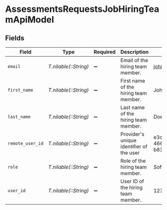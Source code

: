 # AssessmentsRequestsJobHiringTeamApiModel


## Fields

| Field                                    | Type                                     | Required                                 | Description                              | Example                                  |
| ---------------------------------------- | ---------------------------------------- | ---------------------------------------- | ---------------------------------------- | ---------------------------------------- |
| `email`                                  | *T.nilable(::String)*                    | :heavy_minus_sign:                       | Email of the hiring team member.         | john.doe@gmail.com                       |
| `first_name`                             | *T.nilable(::String)*                    | :heavy_minus_sign:                       | First name of the hiring team member.    | John                                     |
| `last_name`                              | *T.nilable(::String)*                    | :heavy_minus_sign:                       | Last name of the hiring team member.     | Doe                                      |
| `remote_user_id`                         | *T.nilable(::String)*                    | :heavy_minus_sign:                       | Provider's unique identifier of the user | e3cb75bf-aa84-466e-a6c1-b8322b257a48     |
| `role`                                   | *T.nilable(::String)*                    | :heavy_minus_sign:                       | Role of the hiring team member.          | Software Engineer                        |
| `user_id`                                | *T.nilable(::String)*                    | :heavy_minus_sign:                       | User ID of the hiring team member.       | 123456                                   |